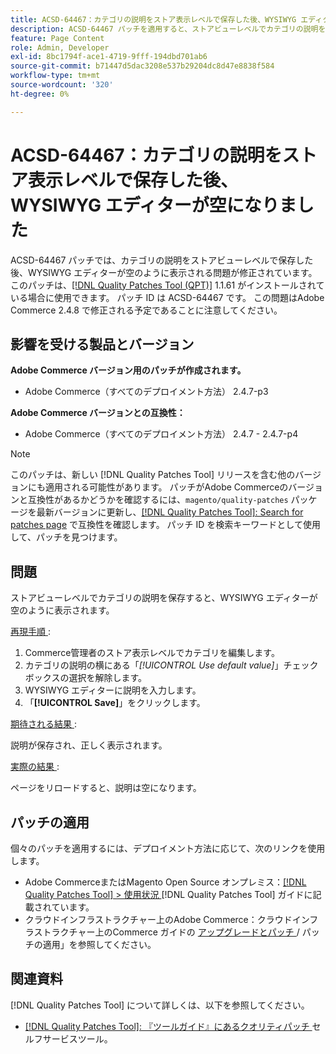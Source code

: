 ```yaml
---
title: ACSD-64467：カテゴリの説明をストア表示レベルで保存した後、WYSIWYG エディターが空になりました
description: ACSD-64467 パッチを適用すると、ストアビューレベルでカテゴリの説明を保存した後、WYSIWYG エディターが空のように表示されるAdobe Commerceの問題が修正されます。
feature: Page Content
role: Admin, Developer
exl-id: 8bc1794f-ace1-4719-9fff-194dbd701ab6
source-git-commit: b71447d5dac3208e537b29204dc8d47e8838f584
workflow-type: tm+mt
source-wordcount: '320'
ht-degree: 0%

---
```


# ACSD-64467：カテゴリの説明をストア表示レベルで保存した後、WYSIWYG エディターが空になりました

ACSD-64467 パッチでは、カテゴリの説明をストアビューレベルで保存した後、WYSIWYG エディターが空のように表示される問題が修正されています。 このパッチは、[[!DNL Quality Patches Tool (QPT)]](/help/tools/quality-patches-tool/quality-patches-tool-to-self-serve-quality-patches.md) 1.1.61 がインストールされている場合に使用できます。 パッチ ID は ACSD-64467 です。 この問題はAdobe Commerce 2.4.8 で修正される予定であることに注意してください。

## 影響を受ける製品とバージョン

**Adobe Commerce バージョン用のパッチが作成されます。**

* Adobe Commerce（すべてのデプロイメント方法） 2.4.7-p3

**Adobe Commerce バージョンとの互換性：**

* Adobe Commerce（すべてのデプロイメント方法） 2.4.7 - 2.4.7-p4

>[!NOTE]
>
>このパッチは、新しい [!DNL Quality Patches Tool] リリースを含む他のバージョンにも適用される可能性があります。 パッチがAdobe Commerceのバージョンと互換性があるかどうかを確認するには、`magento/quality-patches` パッケージを最新バージョンに更新し、[[!DNL Quality Patches Tool]: Search for patches page](https://experienceleague.adobe.com/tools/commerce-quality-patches/index.html) で互換性を確認します。 パッチ ID を検索キーワードとして使用して、パッチを見つけます。

## 問題

ストアビューレベルでカテゴリの説明を保存すると、WYSIWYG エディターが空のように表示されます。

<u> 再現手順 </u>:

1. Commerce管理者のストア表示レベルでカテゴリを編集します。
1. カテゴリの説明の横にある「*[!UICONTROL Use default value]*」チェックボックスの選択を解除します。
1. WYSIWYG エディターに説明を入力します。
1. 「**[!UICONTROL Save]**」をクリックします。

<u> 期待される結果 </u>:

説明が保存され、正しく表示されます。

<u> 実際の結果 </u>:

ページをリロードすると、説明は空になります。

## パッチの適用

個々のパッチを適用するには、デプロイメント方法に応じて、次のリンクを使用します。

* Adobe CommerceまたはMagento Open Source オンプレミス：[[!DNL Quality Patches Tool] > 使用状況 ](/help/tools/quality-patches-tool/usage.md) [!DNL Quality Patches Tool] ガイドに記載されています。
* クラウドインフラストラクチャー上のAdobe Commerce：クラウドインフラストラクチャー上のCommerce ガイドの [ アップグレードとパッチ ](https://experienceleague.adobe.com/docs/commerce-cloud-service/user-guide/develop/upgrade/apply-patches.html)/ パッチの適用」を参照してください。

## 関連資料

[!DNL Quality Patches Tool] について詳しくは、以下を参照してください。

* [[!DNL Quality Patches Tool]: 『ツールガイド』にあるクオリティパッチ ](/help/tools/quality-patches-tool/quality-patches-tool-to-self-serve-quality-patches.md) セルフサービスツール。
